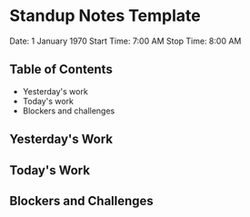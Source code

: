 # Standup Notes Template

Date: 1 January 1970
Start Time: 7:00 AM
Stop Time: 8:00 AM

## Table of Contents

- Yesterday's work
- Today's work
- Blockers and challenges

## Yesterday's Work

## Today's Work

## Blockers and Challenges